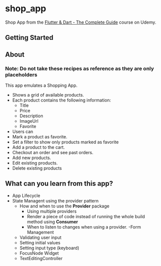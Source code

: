 # shop_app

Shop App from the [Flutter & Dart - The Complete Guide](https://www.udemy.com/course/learn-flutter-dart-to-build-ios-android-apps/)  course on Udemy.

## Getting Started

## About
### Note: Do not take these recipes as reference as they are only placeholders
This app emulates a Shopping App.
- Shows a grid of available products.
- Each product contains the following information:
  - Title
  - Price 
  - Description
  - ImageUrl
  - Favorite
- Users can
 - Mark a product as favorite.
 - Set a filter to show only products marked as favorite
 - Add a product to the cart.
 - Checkout an order and see past orders.
 - Add new products.
 - Edit existing products.
 - Delete existing products

## What can you learn from this app?
- App Lifecycle
- State Managent using the provider pattern
  - How and when to use the **Provider** package
    - Using multiple providers
    - Render a piece of code instead of running the whole build method using **Consumer**
    - When to listen to changes when using a provider.
-Form Management
  - Validating user input
  - Setting initial values
  - Setting input type (keyboard) 
  - FocusNode Widget
  - TextEditingController
